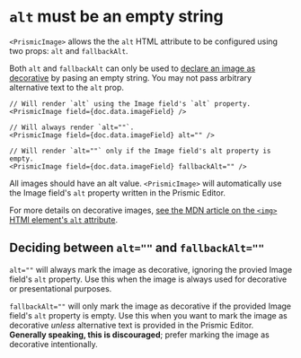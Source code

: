 # `alt` must be an empty string

`<PrismicImage>` allows the the `alt` HTML attribute to be configured using two props: `alt` and `fallbackAlt`.

Both `alt` and `fallbackAlt` can only be used to [declare an image as decorative][mdn-alt-decorative-image] by pasing an empty string. You may not pass arbitrary alternative text to the `alt` prop.

```tsx
// Will render `alt` using the Image field's `alt` property.
<PrismicImage field={doc.data.imageField} />

// Will always render `alt=""`.
<PrismicImage field={doc.data.imageField} alt="" />

// Will render `alt=""` only if the Image field's alt property is empty.
<PrismicImage field={doc.data.imageField} fallbackAlt="" />
```

All images should have an alt value. `<PrismicImage>` will automatically use the Image field's `alt` property written in the Prismic Editor.

For more details on decorative images, [see the MDN article on the `<img>` HTMl element's `alt` attribute][mdn-alt-decorative-image].

## Deciding between `alt=""` and `fallbackAlt=""`

`alt=""` will always mark the image as decorative, ignoring the provied Image field's `alt` property. Use this when the image is always used for decorative or presentational purposes.

`fallbackAlt=""` will only mark the image as decorative if the provided Image field's `alt` property is empty. Use this when you want to mark the image as decorative _unless_ alternative text is provided in the Prismic Editor. **Generally speaking, this is discouraged**; prefer marking the image as decorative intentionally.

[mdn-alt-decorative-image]: https://developer.mozilla.org/en-US/docs/Web/API/HTMLImageElement/alt#decorative_images
